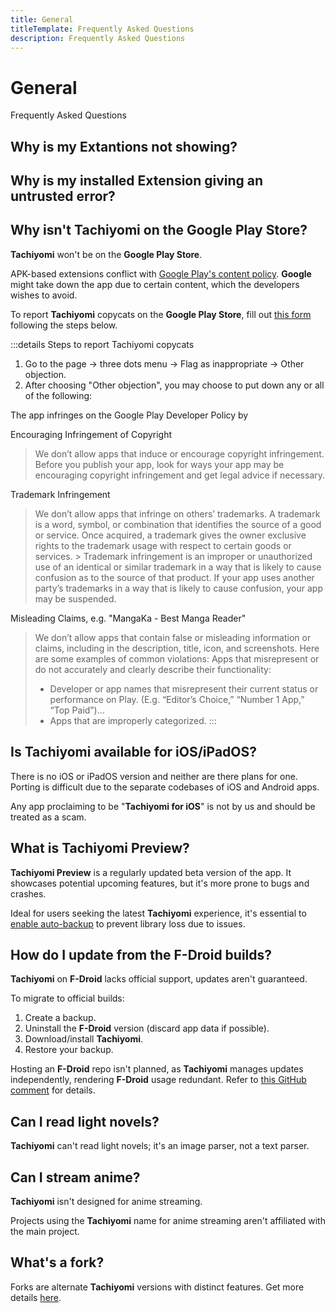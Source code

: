 ```yaml
---
title: General
titleTemplate: Frequently Asked Questions
description: Frequently Asked Questions
---
```


# General
Frequently Asked Questions

## Why is my Extantions not showing? 

## Why is my installed Extension giving an untrusted error? 

## Why isn't Tachiyomi on the Google Play Store?
**Tachiyomi** won't be on the **Google Play Store**.

APK-based extensions conflict with [Google Play's content policy](https://play.google.com/about/developer-content-policy/).
**Google** might take down the app due to certain content, which the developers wishes to avoid.

To report **Tachiyomi** copycats on the **Google Play Store**, fill out [this form](https://support.google.com/googleplay/android-developer/contact/takedown) following the steps below.

:::details Steps to report Tachiyomi copycats
1. Go to the page -> three dots menu -> Flag as inappropriate -> Other objection.
1. After choosing "Other objection", you may choose to put down any or all of the following:

  The app infringes on the Google Play Developer Policy by

  Encouraging Infringement of Copyright

  > We don’t allow apps that induce or encourage copyright infringement. Before you publish your app, look for ways your app may be encouraging copyright infringement and get legal advice if necessary.

  Trademark Infringement

  > We don’t allow apps that infringe on others’ trademarks. A trademark is a word, symbol, or combination that identifies the source of a good or service. Once acquired, a trademark gives the owner exclusive rights to the trademark usage with respect to certain goods or services.
    >
  > Trademark infringement is an improper or unauthorized use of an identical or similar trademark in a way that is likely to cause confusion as to the source of that product. If your app uses another party’s trademarks in a way that is likely to cause confusion, your app may be suspended.

  Misleading Claims, e.g. "MangaKa - Best Manga Reader"

  > We don’t allow apps that contain false or misleading information or claims, including in the description, title, icon, and screenshots. Here are some examples of common violations: Apps that misrepresent or do not accurately and clearly describe their functionality:
  > - Developer or app names that misrepresent their current status or performance on Play.  (E.g. “Editor’s Choice,” “Number 1 App,” “Top Paid”)...
  > - Apps that are improperly categorized.
:::

## Is Tachiyomi available for iOS/iPadOS?
There is no iOS or iPadOS version and neither are there plans for one.
Porting is difficult due to the separate codebases of iOS and Android apps.

Any app proclaiming to be "**Tachiyomi for iOS**" is not by us and should be treated as a scam.

## What is Tachiyomi Preview?
**Tachiyomi Preview** is a regularly updated beta version of the app.
It showcases potential upcoming features, but it's more prone to bugs and crashes.

Ideal for users seeking the latest **Tachiyomi** experience, it's essential to [enable auto-backup](/docs/guides/backups#enabling-automatic-backups) to prevent library loss due to issues.

## How do I update from the F-Droid builds?
**Tachiyomi** on **F-Droid** lacks official support, updates aren't guaranteed.

To migrate to official builds:

1. Create a backup.
1. Uninstall the **F-Droid** version (discard app data if possible).
1. Download/install **Tachiyomi**.
1. Restore your backup.

Hosting an **F-Droid** repo isn't planned, as **Tachiyomi** manages updates independently, rendering **F-Droid** usage redundant.
Refer to [this GitHub comment](https://github.com/tachiyomiorg/tachiyomi/issues/6736#issuecomment-1059608058) for details.

## Can I read light novels?
**Tachiyomi** can't read light novels; it's an image parser, not a text parser.

## Can I stream anime?
**Tachiyomi** isn't designed for anime streaming.

Projects using the **Tachiyomi** name for anime streaming aren't affiliated with the main project.

## What's a fork?
Forks are alternate **Tachiyomi** versions with distinct features. Get more details [here](/forks/).
